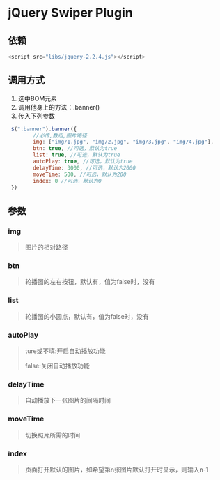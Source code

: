 # jQuery Swiper Plugin

## 依赖

```js
<script src="libs/jquery-2.2.4.js"></script>
```

## 调用方式

1. 选中BOM元素
2. 调用他身上的方法：.banner()
3. 传入下列参数

```js
 $(".banner").banner({
        //必传,数组,图片路径
        img: ["img/1.jpg", "img/2.jpg", "img/3.jpg", "img/4.jpg"],
        btn: true, //可选，默认为true
        list: true, //可选，默认为true
        autoPlay: true, //可选，默认为true
        delayTime: 3000, //可选，默认为2000
        moveTime: 500, //可选，默认为200
        index: 0 //可选，默认为0
 })
```



## 参数

### img

> 图片的相对路径

### btn

> 轮播图的左右按钮，默认有，值为false时，没有

### list

>  轮播图的小圆点，默认有，值为false时，没有

### autoPlay

> ture或不填:开启自动播放功能
>
> false:关闭自动播放功能

### delayTime

> 自动播放下一张图片的间隔时间

### moveTime

> 切换照片所需的时间

### index

> 页面打开默认的图片，如希望第n张图片默认打开时显示，则输入n-1